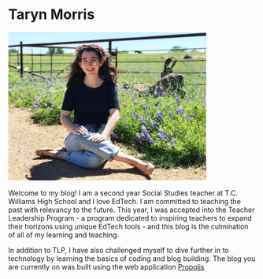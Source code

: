 # **Taryn Morris**

<div id="pic">

<img id="headshot" class="rounded" src="assets/headshot.jpg" alt="headshot - Taryn Morris" width=402 />
<i class="fa fa-github fa-lg"></i>
<i class="fa fa-linkedin fa-lg"></i>
</div>

<div id="text">

Welcome to my blog! I am a second year Social Studies teacher at T.C. Williams High School and I love EdTech. I am committed to teaching the past with relevancy to the future. This year, I was accepted into the Teacher Leadership Program - a program dedicated to inspiring teachers to expand their horizons using unique EdTech tools - and this blog is the culmination of all of my learning and teaching.

In addition to TLP, I have also challenged myself to dive further in to technology by learning the basics of coding and blog building. The blog you are currently on was built using the web application [Propolis](https://tirey.me/#/)

</div>

<div style='clear:both;'></div>
